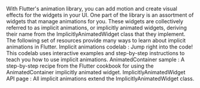 With Flutter's animation library,
you can add motion and create visual effects
for the widgets in your UI.
One part of the library is an assortment of widgets
that manage animations for you.
These widgets are collectively referred to as implicit animations,
or implicitly animated widgets, deriving their name from the
ImplicitlyAnimatedWidget class that they implement.
The following set of resources provide many ways to learn
about implicit animations in Flutter.
Implicit animations codelab
: Jump right into the code!
  This codelab uses interactive examples
  and step-by-step instructions to teach you
  how to use implicit animations.
AnimatedContainer sample
: A step-by-step recipe from the Flutter cookbook
  for using the AnimatedContainer
  implicitly animated widget.
ImplicitlyAnimatedWidget API page
: All implicit animations extend the ImplicitlyAnimatedWidget class.
